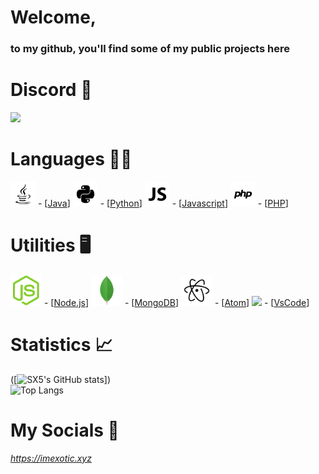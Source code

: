 # Welcome,

### to my github, you'll find some of my public projects here


# Discord 📱
<img src="https://discord.c99.nl/widget/theme-3/769621242596163607.png">


# Languages 👨‍💻
<img src ="https://raw.githubusercontent.com/vorillaz/devicons/master/!SVG/java.svg" width="40"> - [[Java](https://www.java.com/en/)]
<img src ="https://raw.githubusercontent.com/vorillaz/devicons/master/!SVG/python.svg" width="40"> - [[Python](https://www.python.org/)]
<img src ="https://raw.githubusercontent.com/vorillaz/devicons/master/!SVG/javascript.svg" width="40"> - [[Javascript](https://www.javascript.com/)]
<img src ="https://raw.githubusercontent.com/vorillaz/devicons/master/!SVG/php.svg" width="40"> - [[PHP](https://www.php.net/)]
 

# Utilities 🖥️
<img src="https://raw.githubusercontent.com/devicons/devicon/master/icons/nodejs/nodejs-original.svg" width="50"> - [[Node.js](https://nodejs.org/en/)]
<img src="https://raw.githubusercontent.com/devicons/devicon/2809b567852a4648062a2d3e7c1c531367458c0b/icons/mongodb/mongodb-original.svg" width="50"> - [[MongoDB](https://www.mongodb.com/)]
<img src ="https://raw.githubusercontent.com/vorillaz/devicons/master/!SVG/atom.svg" width="50"> - [[Atom](https://atom.io/)]
<img src ="https://blog.leonhassan.co.uk/content/images/2019/06/visual-studio-code.svg" width="50"> - [[VsCode](https://code.visualstudio.com/)]


# Statistics 📈

([![SX5's GitHub stats](https://github-readme-stats.vercel.app/api?username=sx5&layout=compact&theme=graywhite)])    
![Top Langs](https://github-readme-stats.vercel.app/api/top-langs/?username=bypaths&layout=compact&theme=gay)     


# My Socials 🎤
*https://imexotic.xyz*

